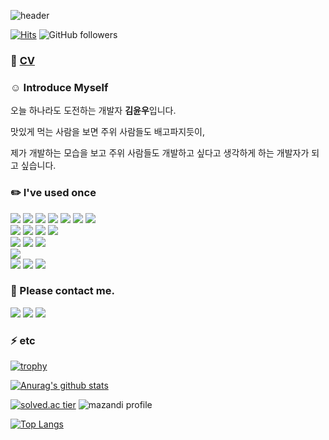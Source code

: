 <!--
**yoonwoo-kim/yoonwoo-kim** is a ✨ _special_ ✨ repository because its `README.md` (this file) appears on your GitHub profile.

Here are some ideas to get you started:

- 🔭 I’m currently working on ...
- 🌱 I’m currently learning ...
- 👯 I’m looking to collaborate on ...
- 🤔 I’m looking for help with ...
- 💬 Ask me about ...
- 📫 How to reach me: ...
- 😄 Pronouns: ...
- ⚡ Fun fact: ...
-->


![header](https://capsule-render.vercel.app/api?type=waving&color=timeAuto&height=200&section=header&text=Hello%20world,%20I'm%20yoonwoo&fontSize=40)

[![Hits](https://hits.seeyoufarm.com/api/count/incr/badge.svg?url=https%3A%2F%2Fgithub.com%2Fyoonwoo-kim&count_bg=%2379C83D&title_bg=%23555555&icon=&icon_color=%23E7E7E7&title=hits&edge_flat=false)](https://github.com/yoonwoo-kim)
![GitHub followers](https://img.shields.io/github/followers/yoonwoo-kim?style=social)

### 🚶 <a href="https://yoonwookim.notion.site/yoonwookim/a0f71940713b4fec93e6633d30b47bc5">CV</a>

### ☺️ Introduce Myself

오늘 하나라도 도전하는 개발자 **김윤우**입니다.

맛있게 먹는 사람을 보면 주위 사람들도 배고파지듯이, 

제가 개발하는 모습을 보고 주위 사람들도 개발하고 싶다고 생각하게 하는 개발자가 되고 싶습니다.

### ✏️ I've used once

<div>  
<img src="https://img.shields.io/badge/Python-3776AB?style=flat-square&logo=Python&logoColor=white"/>
<img src="https://img.shields.io/badge/Flask-000000?style=flat-square&logo=Flask&logoColor=white"/>
<img src="https://img.shields.io/badge/MySQL-4479A1?style=flat-square&logo=MySQL&logoColor=white"/>
<img src="https://img.shields.io/badge/MariaDB-003545?style=flat-square&logo=MariaDB&logoColor=white"/>
<img src="https://img.shields.io/badge/Discord-5865F2?style=flat-square&logo=Discord&logoColor=white"/>
<img src="https://img.shields.io/badge/Keras-D00000?style=flat-square&logo=Keras&logoColor=white"/>
<img src="https://img.shields.io/badge/PyTorch-EE4C2C?style=flat-square&logo=PyTorch&logoColor=white"/>
</div>

<div>  
<img src="https://img.shields.io/badge/C-A8B9CC?style=flat-square&logo=C&logoColor=white"/>
<img src="https://img.shields.io/badge/C++-00599C?style=flat-square&logo=C++&logoColor=white"/>
<img src="https://img.shields.io/badge/C Sharp-239120?style=flat-square&logo=C#&logoColor=white"/>
<img src="https://img.shields.io/badge/Unity-000000?style=flat-square&logo=Unity&logoColor=white"/>
</div>

<div>  
<img src="https://img.shields.io/badge/HTML5-E34F26?style=flat-square&logo=HTML5&logoColor=white"/>
<img src="https://img.shields.io/badge/CSS3-1572B6?style=flat-square&logo=CSS3&logoColor=white"/>
<img src="https://img.shields.io/badge/JavaScript-F7DF1E?style=flat-square&logo=JavaScript#&logoColor=white"/>
</div>

<div>  
<img src="https://img.shields.io/badge/Android Studio-3DDC84?style=flat-square&logo=Android Studio&logoColor=white"/>
</div>

<div>  
<img src="https://img.shields.io/badge/Amazon AWS-232F3E?style=flat-square&logo=Amazon AWS&logoColor=white"/>
<img src="https://img.shields.io/badge/Google Cloud-4285F4?style=flat-square&logo=Google Cloud&logoColor=white"/>
<img src="https://img.shields.io/badge/Git-F05032?style=flat-square&logo=Git&logoColor=white"/>
</div>


### 📧 Please contact me.
<a href="https://velog.io/@yoonwoo-kim"><img src="https://img.shields.io/badge/Blog-0AC18E?style=flat-square&logo=Bitdefender&logoColor=white"/></a>
<a href="https://github.com/yoonwoo-kim"><img src="https://img.shields.io/badge/GitHub-181717?style=flat-square&logo=GitHub&logoColor=white"/></a>
<a href="mailto:ynwookim98@gmail.com"><img src="https://img.shields.io/badge/Mail-D14836?style=flat-square&logo=Gmail&logoColor=white"/></a>

### ⚡ etc

[![trophy](https://github-profile-trophy.vercel.app/?username=yoonwoo-kim&theme=onedark&title=MultiLanguage,Commits,Repository,PullRequest)](https://github.com/ryo-ma/github-profile-trophy) 

[![Anurag's github stats](https://github-readme-stats.vercel.app/api?username=yoonwoo-kim&show_icons=true&theme=gruvbox)](https://github.com/yoonwoo-kim/github-readme-stats) 

[![solved.ac tier](http://mazassumnida.wtf/api/v2/generate_badge?boj=phsk71)](https://solved.ac/phsk71)
![mazandi profile](http://mazandi.herokuapp.com/api?handle=phsk71&theme=warm)

[![Top Langs](https://github-readme-stats.vercel.app/api/top-langs/?username=yoonwoo-kim&layout=compact)](https://github.com/yoonwoo-kim/github-readme-stats)
